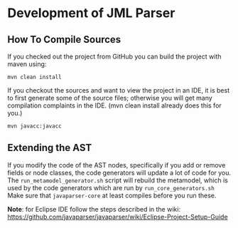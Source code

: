 # Development of JML Parser

## How To Compile Sources

If you checked out the project from GitHub you can build the project with maven using:

```
mvn clean install
```

If you checkout the sources and want to view the project in an IDE, it is best to first generate some of the source
files; otherwise you will get many compilation complaints in the IDE. (mvn clean install already does this for you.)

```
mvn javacc:javacc
```

## Extending the AST

If you modify the code of the AST nodes, specifically if you add or remove fields or node classes,
the code generators will update a lot of code for you.
The `run_metamodel_generator.sh` script will rebuild the metamodel,
which is used by the code generators which are run by `run_core_generators.sh`
Make sure that `javaparser-core` at least compiles before you run these.

**Note**: for Eclipse IDE follow the steps described in the
wiki: https://github.com/javaparser/javaparser/wiki/Eclipse-Project-Setup-Guide
